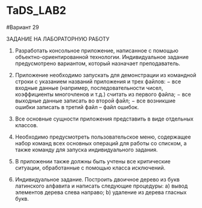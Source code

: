 # TaDS_LAB2

#Вариант 29

ЗАДАНИЕ НА ЛАБОРАТОРНУЮ РАБОТУ

1. Разработать консольное приложение, написанное с помощью
объектно-ориентированной технологии. Индивидуальное задание
предусмотрено вариантом, который назначает преподаватель.

2. Приложение необходимо запускать для демонстрации из командной
строки с указанием названий приложения и трех файлов:
− все входные данные (например, последовательности чисел,
коэффициенты многочленов и т.д.) считать из первого файла;
− все выходные данные записать во второй файл;
− все возникшие ошибки записать в третий файл – файл ошибок.

3. Все основные сущности приложения представить в виде отдельных
классов.

4. Необходимо предусмотреть пользовательское меню, содержащее
набор команд всех основных операций для работы со списком, а
также команду для запуска индивидуального задания.

5. В приложении также должны быть учтены все критические
ситуации, обработанные с помощью класса исключений.

6. Индивидуальное задание. Построить двоичное дерево из букв латинского алфавита и
написать следующие процедуры:
a) вывод элементов дерева слева направо;
b) удаление из дерева гласных букв.
